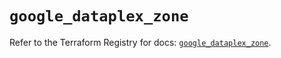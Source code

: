 # `google_dataplex_zone`

Refer to the Terraform Registry for docs: [`google_dataplex_zone`](https://registry.terraform.io/providers/hashicorp/google/5.29.0/docs/resources/dataplex_zone).
